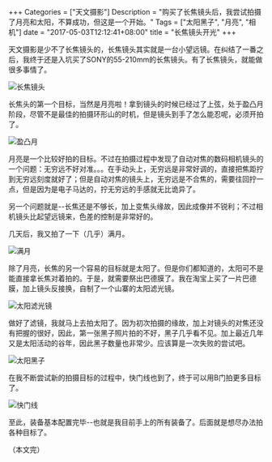 +++
Categories = ["天文摄影"]
Description = "购买了长焦镜头后，我尝试拍摄了月亮和太阳，不算成功，但这是一个开始。"
Tags = ["太阳黑子", "月亮", "相机"]
date = "2017-05-03T12:12:41+08:00"
title = "长焦镜头开光"
+++

天文摄影是少不了长焦镜头的，长焦镜头其实就是一台小望远镜。在纠结了一番之后，我终于还是入坑买了SONY的55-210mm的长焦镜头。有了长焦镜头，就能做很多事情了。

<!--more-->

![长焦镜头](/images/camera_with_new_lens.jpg)

长焦头的第一个目标，当然是月亮啦！拿到镜头的时候已经过了上弦，处于盈凸月阶段，尽管不是最佳的拍摄环形山的时机，但是镜头到手了怎么能忍呢，必须开拍了。

![盈凸月](/images/waxing_gibbous_moon.jpg)

月亮是一个比较好拍的目标。不过在拍摄过程中发现了自动对焦的数码相机镜头的一个问题：无穷远不好对准。。。在手动头上，无穷远是非常好调的，直接把焦距拧到无穷远刻度就好了；但是自动对焦的镜头上，无穷远是不合焦的，需要往回拧一点，但是因为是电子马达的，拧无穷远的手感就无比诡异了。

另一个问题就是--长焦还是不够长，加上变焦头缘故，因此成像并不锐利；不过相机镜头比起望远镜来，色差的控制是非常好的。

‍几天后，我又拍了一下（几乎）满月。

![满月](/images/almost_full_moon.jpg)

除了月亮，长焦的另一个容易的目标就是太阳了。但是你们都知道的，太阳可不是能直接拿长焦对着拍的。于是，就需要祭出巴德膜了。我在淘宝上买了一片巴德膜，加上镜头反接换，自制了一个山寨的太阳滤光镜。

![太阳滤光镜](/images/solar_filter.jpg)

做好了滤镜，我就马上去拍太阳了。因为初次拍摄的缘故，加上对镜头的对焦还没有把握的很好，因此，第一张黑子照片拍的不好，黑子几乎看不见。加上最近几年又是太阳活动的谷年，因此黑子数量也非常少。应该算是一次失败的尝试吧。

![太阳黑子](/images/my_first_sun_spot.jpg)

在我不断尝试新的拍摄目标的过程中，快门线也到了，终于可以用B门拍更多目标了。

![快门线](/images/shutter_remote_control_cord.jpg)

至此，装备基本配置完毕--也就是我目前手上的所有装备了。后面就是想尽办法拍各种目标了。

（本文完）